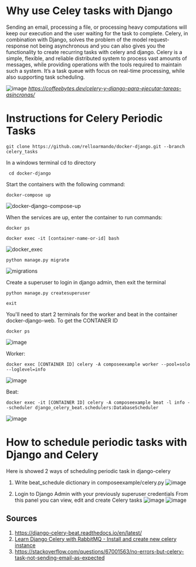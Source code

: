 # Why use Celey tasks with Django
Sending an email, processing a file, or processing heavy computations will keep our execution and the user waiting for the task to complete. Celery, in combination with Django, solves the problem of the model request-response not being asynchronous and you can also gives you the functionality to create recurring tasks with celery and django. Celery is a simple, flexible, and reliable distributed system to process vast amounts of messages, while providing operations with the tools required to maintain such a system. It’s a task queue with focus on real-time processing, while also supporting task scheduling.

![image](https://user-images.githubusercontent.com/92693998/181683394-ee40b718-0841-4ca5-9f56-c8db75c4552e.png)
_https://coffeebytes.dev/celery-y-django-para-ejecutar-tareas-asincronas/_


# Instructions for Celery Periodic Tasks
``` console
git clone https://github.com/relloarmando/docker-django.git --branch celery_tasks
 ```

In a windows terminal cd to directory
``` console
 cd docker-django
 ```
 
Start the containers with the following command:
``` console
docker-compose up
 ```
![docker-django-compose-up](https://user-images.githubusercontent.com/92693998/181424343-b1f43a2b-4121-46d2-aa3f-ba6badb0ecf6.png)

When the services are up, enter the container to run commands:
``` console
docker ps
 ```

``` console
docker exec -it [container-name-or-id] bash
 ```
 ![docker_exec](https://user-images.githubusercontent.com/92693998/181424915-f801dc59-5b1e-42e2-94db-c9a251f293d7.png)

``` console
python manage.py migrate
 ```
 
![migrations](https://user-images.githubusercontent.com/92693998/181427487-9463d5ab-893d-4a32-9d9e-465c3011ce22.png)


Create a superuser to login in django admin, then exit the terminal
``` console
python manage.py createsuperuser

exit
 ```

You'll need to start 2 terminals for the worker and beat in the container docker-django-web.
To get the CONTANER ID
``` console
docker ps
```
![image](https://user-images.githubusercontent.com/92693998/181682399-04b91fba-e724-4e0f-8419-05dd25ac4c4e.png)

Worker:
``` console
docker exec [CONTAINER ID] celery -A composeexample worker --pool=solo --loglevel=info
 ```
![image](https://user-images.githubusercontent.com/92693998/181682534-9dbe848b-8226-456a-9c27-64d26dc59166.png)


Beat:
``` console
docker exec -it [CONTAINER ID] celery -A composeexample beat -l info --scheduler django_celery_beat.schedulers:DatabaseScheduler
```
![image](https://user-images.githubusercontent.com/92693998/181682649-07e11d48-2258-4f52-9d5d-6e6a1b28cf87.png)

# How to schedule periodic tasks with Django and Celery 
Here is showed 2 ways of scheduling periodic task in django-celery
1. Write beat_schedule dictionary in composeexample/celery.py
![image](https://user-images.githubusercontent.com/92693998/181691288-00497b2b-2ce8-42a8-9ada-a0eed5c04c7a.png)

2. Login to Django Admin with your previously superuser credentials
From this panel you can view, edit and create Celery tasks
![image](https://user-images.githubusercontent.com/92693998/181691804-b16f867c-68d0-4f81-b5e1-f4c9d8d6b387.png)
![image](https://user-images.githubusercontent.com/92693998/181692028-0a2e64bf-03e6-4f2c-ba1c-34d1ad7da19f.png)


 
## Sources 
 1. https://django-celery-beat.readthedocs.io/en/latest/
 2. [Learn Django Celery with RabbitMQ - Install and create new celery instance](https://www.youtube.com/watch?v=fBfzE0yk97k)
 3. https://stackoverflow.com/questions/67001563/no-errors-but-celery-task-not-sending-email-as-expected
 
